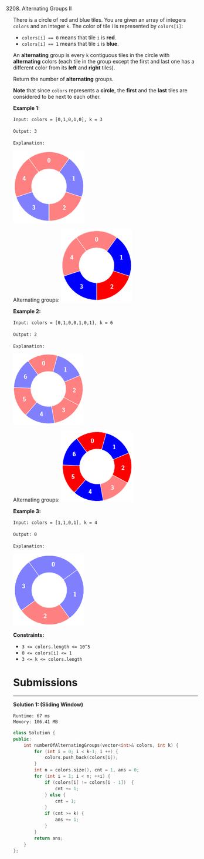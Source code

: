 3208. Alternating Groups II

There is a circle of red and blue tiles. You are given an array of integers `colors` and an integer `k`. The color of tile i is represented by `colors[i]`:

* `colors[i] == 0` means that tile `i` is **red**.
* `colors[i] == 1` means that tile `i` is **blue**.

An **alternating** group is every `k` contiguous tiles in the circle with **alternating** colors (each tile in the group except the first and last one has a different color from its **left** and **right** tiles).

Return the number of **alternating** groups.

**Note** that since `colors` represents a **circle**, the **first** and the **last** tiles are considered to be next to each other.

 

**Example 1:**
```
Input: colors = [0,1,0,1,0], k = 3

Output: 3

Explanation:
```
![3208_screenshot-2024-05-28-183519.png](img/3208_screenshot-2024-05-28-183519.png)

Alternating groups:
![3208_screenshot-2024-05-28-182844.png](img/3208_screenshot-2024-05-28-182844.png)


**Example 2:**
```
Input: colors = [0,1,0,0,1,0,1], k = 6

Output: 2

Explanation:
```
![3208_screenshot-2024-05-28-183907.png](img/3208_screenshot-2024-05-28-183907.png)

Alternating groups:
![3208_screenshot-2024-05-28-184240.png](img/3208_screenshot-2024-05-28-184240.png)


**Example 3:**
```
Input: colors = [1,1,0,1], k = 4

Output: 0

Explanation:
```
![3208_screenshot-2024-05-28-184516.png](img/3208_screenshot-2024-05-28-184516.png)

 

**Constraints:**

* `3 <= colors.length <= 10^5`
* `0 <= colors[i] <= 1`
* `3 <= k <= colors.length`

# Submissions
---
**Solution 1: (Sliding Window)**
```
Runtime: 67 ms
Memory: 106.41 MB
```
```c++
class Solution {
public:
    int numberOfAlternatingGroups(vector<int>& colors, int k) {
        for (int i = 0; i < k-1; i ++) {
            colors.push_back(colors[i]);
        }
        int n = colors.size(), cnt = 1, ans = 0;
        for (int i = 1; i < n; ++i) {
            if (colors[i] != colors[i - 1])  {
                cnt += 1;
            } else {
                cnt = 1;
            }
            if (cnt >= k) {
                ans += 1;
            }
        }
        return ans;
    }
};
```
